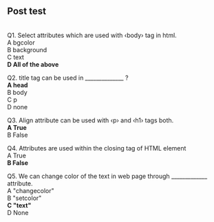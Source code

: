 ## Post test
<br>
Q1. Select attributes which are used with ‹body› tag in html.<br>
A  bgcolor<br>
B  background<br>
C  text<br>
<b>D  All of the above<br></b>

Q2. title tag can be used in ______________ ?<br>
<b>A  head<br></b>
B  body<br>
C  p<br>
D  none<br>

Q3. Align attribute can be used with ‹p› and ‹h1› tags both.<br>
<b>A  True<br></b>
B   False<br>

Q4. Attributes are used within the closing tag of HTML element<br>
A  True<br>
<b>B   False<br></b>

Q5. We can change color of the text in web page through _____________ attribute.<br>
A  "changecolor"<br>
B  "setcolor"<br>
<b>C  "text"</b><br>
D  None<br>
